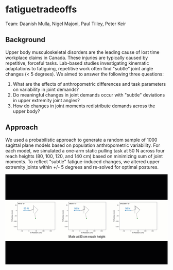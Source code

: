 # fatiguetradeoffs

Team: Daanish Mulla, Nigel Majoni, Paul Tilley, Peter Keir

## Background
Upper body musculoskeletal disorders are the leading cause of lost time workplace claims in Canada.  These injuries are typically caused by repetitive, forceful tasks.  Lab-based studies investigating kinematic adaptations to fatiguing, repetitive work often find "subtle" joint angle changes (< 5 degrees).  We aimed to answer the following three questions:

1. What are the effects of anthropometric differences and task parameters on variability in joint demands?
2. Do meaningful changes in joint demands occur with "subtle" deviations in upper extremity joint angles?
3. How do changes in joint moments redistribute demands across the upper body?

## Approach
We used a probabilistic approach to generate a random sample of 1000 sagittal plane models based on population anthropometric variability.  For each model, we simulated a one-arm static pulling task at 50 N across four reach heights (80, 100, 120, and 140 cm) based on minimizing sum of joint moments.  To reflect "subtle" fatigue-induced changes, we altered upper extremity joints within +/- 5 degrees and re-solved for optimal postures.   

![me](https://github.com/pjkeir/fatiguetradeoffs/blob/main/Figures/gif/Posture%20Prediction.gif)
